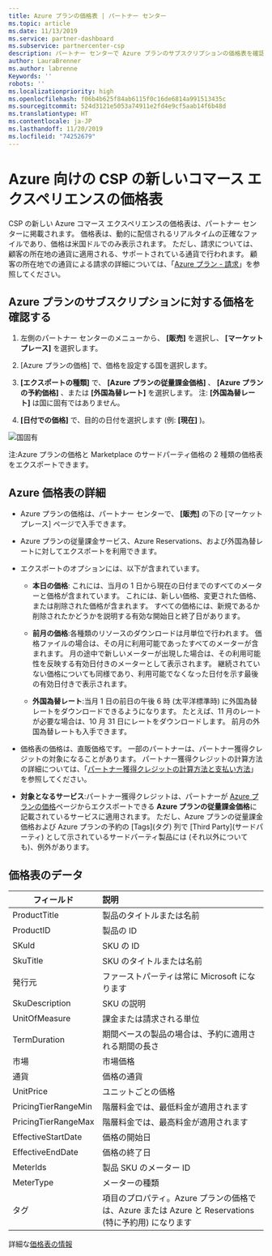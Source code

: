 ```yaml
---
title: Azure プランの価格表 | パートナー センター
ms.topic: article
ms.date: 11/13/2019
ms.service: partner-dashboard
ms.subservice: partnercenter-csp
description: パートナー センターで Azure プランのサブスクリプションの価格表を確認する方法を説明します。
author: LauraBrenner
ms.author: labrenne
Keywords: ''
robots: ''
ms.localizationpriority: high
ms.openlocfilehash: f06b4b625f84ab6115f0c16de6814a991513435c
ms.sourcegitcommit: 524d3121e5053a74911e2fd4e9cf5aab14f6b48d
ms.translationtype: HT
ms.contentlocale: ja-JP
ms.lasthandoff: 11/20/2019
ms.locfileid: "74252679"
---
```

# <a name="price-list-for-the-new-commerce-experience-in-csp-for-azure"></a>Azure 向けの CSP の新しいコマース エクスペリエンスの価格表 

CSP の新しい Azure コマース エクスペリエンスの価格表は、パートナー センターに掲載されます。 価格表は、動的に配信されるリアルタイムの正確なファイルであり、価格は米国ドルでのみ表示されます。 ただし、請求については、顧客の所在地の通貨に適用される、サポートされている通貨で行われます。 顧客の所在地での通貨による請求の詳細については、「[Azure プラン - 請求](azure-plan-billing.md)」を参照してください。

## <a name="see-pricing-for-subscriptions-under-the-azure-plan-pricing"></a>Azure プランのサブスクリプションに対する価格を確認する

1. 左側のパートナー センターのメニューから、 **[販売]** を選択し、 **[マーケットプレース]** を選択します。

2. [Azure プランの価格] で、価格を設定する国を選択します。

3. **[エクスポートの種類]** で、 **[Azure プランの従量課金価格]** 、 **[Azure プランの予約価格]** 、または **[外国為替レート]** を選択します。 注: **[外国為替レート]** は国に固有ではありません。

3. **[日付での価格]** で、目的の日付を選択します (例: **[現在]** )。 


![国固有](images/azure/pricingnew.png)

注:Azure プランの価格と Marketplace のサードパーティ価格の 2 種類の価格表をエクスポートできます。 

## <a name="azure-price-list-specifics"></a>Azure 価格表の詳細

- Azure プランの価格は、パートナー センターで、 **[販売]** の下の [マーケットプレース] ページで入手できます。

- Azure プランの従量課金サービス、Azure Reservations、および外国為替レートに対してエクスポートを利用できます。

- エクスポートのオプションには、以下が含まれています。

    - **本日の価格**: これには、当月の 1 日から現在の日付までのすべてのメーターと価格が含まれています。 これには、新しい価格、変更された価格、または削除された価格が含まれます。 すべての価格には、新規であるか削除されたかどうかを説明する有効な開始日と終了日があります。

    - **前月の価格**:各種類のリソースのダウンロードは月単位で行われます。 価格ファイルの場合は、その月に利用可能であったすべてのメーターが含まれます。 月の途中で新しいメーターが出現した場合は、その利用可能性を反映する有効日付きのメーターとして表示されます。 継続されていない価格についても同様であり、利用可能でなくなった日付を示す最後の有効日付きで表示されます。

    - **外国為替レート**:当月 1 日の前日の午後 6 時 (太平洋標準時) に外国為替レートをダウンロードできるようになります。 たとえば、11 月のレートが必要な場合は、10 月 31 日にレートをダウンロードします。 前月の外国為替レートも入手できます。

- 価格表の価格は、直販価格です。 一部のパートナーは、パートナー獲得クレジットの対象になることがあります。 パートナー獲得クレジットの計算方法の詳細については、「[パートナー獲得クレジットの計算方法と支払い方法](partner-earned-credit-explanation.md)」を参照してください。

- **対象となるサービス**:パートナー獲得クレジットは、パートナーが [Azure プランの価格](https://partner.microsoft.com/commerce/sales)ページからエクスポートできる **Azure プランの従量課金価格**に記載されているサービスに適用されます。 ただし、Azure プランの従量課金価格および Azure プランの予約の [Tags]\(タグ\) 列で [Third Party]\(サードパーティ\) として示されているサードパーティ製品には (それ以外についても)、例外があります。

## <a name="price-list-data"></a>価格表のデータ

|**フィールド**   |**説明**   |
|--------------------------|:---------------------------|
|ProductTitle  |製品のタイトルまたは名前|
|ProductID   |製品の ID|
|SKuId|SKU の ID|
|SkuTitle|SKU のタイトルまたは名前|
|発行元|ファーストパーティは常に Microsoft になります|
|SkuDescription|SKU の説明|
|UnitOfMeasure|課金または請求される単位|
|TermDuration|期間ベースの製品の場合は、予約に適用される期間の長さ|
|市場|市場価格|
|通貨|価格の通貨|
|UnitPrice|ユニットごとの価格|
|PricingTierRangeMin|階層料金では、最低料金が適用されます|
|PricingTierRangeMax|階層料金では、最高料金が適用されます|
|EffectiveStartDate|価格の開始日|
|EffectiveEndDate|価格の終了日|
|MeterIds|製品 SKU のメーター ID|
|MeterType|メーターの種類|
|タグ|項目のプロパティ。Azure プランの価格では、Azure または Azure と Reservations (特に予約用) になります|

詳細な[価格表の情報](https://partner.microsoft.com/commerce/sales?type=Any&category=Any)  
